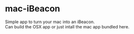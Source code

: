 # mac-iBeacon
Simple app to turn your mac into an iBeacon.    
Can build the OSX app or just intall the mac app bundled here.    